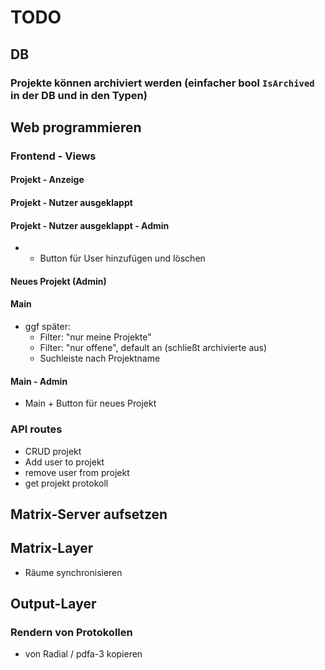 # TODO
## DB
### Projekte können archiviert werden (einfacher bool `IsArchived` in der DB und in den Typen)

## Web programmieren
### Frontend - Views
#### Projekt - Anzeige
#### Projekt - Nutzer ausgeklappt
#### Projekt - Nutzer ausgeklappt - Admin
- + Button für User hinzufügen und löschen
#### Neues Projekt (Admin)
#### Main
- ggf später:
    - Filter: "nur meine Projekte"
    - Filter: "nur offene", default an (schließt archivierte aus)
    - Suchleiste nach Projektname
#### Main - Admin
- Main + Button für neues Projekt

### API routes
- CRUD projekt
- Add user to projekt
- remove user from projekt
- get projekt protokoll


## Matrix-Server aufsetzen

## Matrix-Layer
- Räume synchronisieren

## Output-Layer
### Rendern von Protokollen
- von Radial / pdfa-3 kopieren

